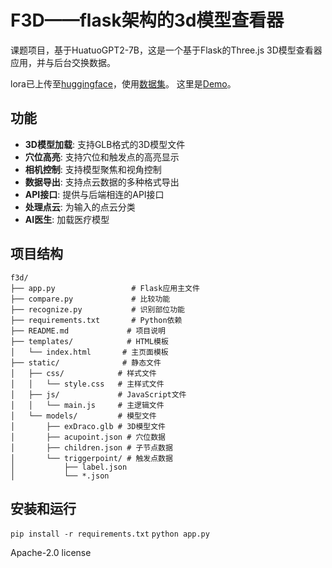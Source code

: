 # F3D——flask架构的3d模型查看器

课题项目，基于HuatuoGPT2-7B，这是一个基于Flask的Three.js 3D模型查看器应用，并与后台交换数据。

lora已上传至[huggingface](https://huggingface.co/EMABC/Huatuogpt2-lora-sft)，使用[数据集](https://huggingface.co/datasets/EMABC/f3d-model)。
这里是[Demo](https://f3d.asia/)。

## 功能

- **3D模型加载**: 支持GLB格式的3D模型文件
- **穴位高亮**: 支持穴位和触发点的高亮显示
- **相机控制**: 支持模型聚焦和视角控制
- **数据导出**: 支持点云数据的多种格式导出
- **API接口**: 提供与后端相连的API接口
- **处理点云**: 为输入的点云分类
- **AI医生**: 加载医疗模型

## 项目结构

```
f3d/
├── app.py                 # Flask应用主文件
├── compare.py             # 比较功能
├── recognize.py           # 识别部位功能
├── requirements.txt       # Python依赖
├── README.md             # 项目说明
├── templates/            # HTML模板
│   └── index.html       # 主页面模板
├── static/              # 静态文件
│   ├── css/            # 样式文件
│   │   └── style.css   # 主样式文件
│   ├── js/             # JavaScript文件
│   │   └── main.js     # 主逻辑文件
│   └── models/         # 模型文件
│       ├── exDraco.glb # 3D模型文件
│       ├── acupoint.json # 穴位数据
│       ├── children.json # 子节点数据
│       └── triggerpoint/ # 触发点数据
│           ├── label.json
│           └── *.json
```

## 安装和运行

`pip install -r requirements.txt`
`python app.py`

Apache-2.0 license
